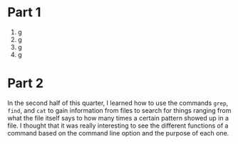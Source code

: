 # Part 1
1. g
2. g
3. g
4. g

# Part 2
In the second half of this quarter, I learned how to use the commands `grep`, `find`, and `cat` to gain information from files to search for things ranging from what the file itself says to how many times a certain pattern showed up in a file. I thought that it was really interesting to see the different functions of a command based on the command line option and the purpose of each one.
